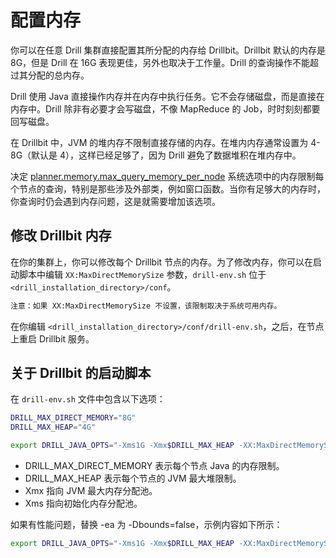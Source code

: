 # 配置内存

你可以在任意 Drill 集群直接配置其所分配的内存给 Drillbit。Drillbit 默认的内存是 8G，但是 Drill 在 16G 表现更佳，另外也取决于工作量。Drill 的查询操作不能超过其分配的总内存。

Drill 使用 Java 直接操作内存并在内存中执行任务。它不会存储磁盘，而是直接在内存中。Drill 除非有必要才会写磁盘，不像 MapReduce 的 Job，时时刻刻都要回写磁盘。

在 Drillbit 中，JVM 的堆内存不限制直接存储的内存。在堆内内存通常设置为 4-8G（默认是 4），这样已经足够了，因为 Drill 避免了数据堆积在堆内存中。

决定 [planner.memory.max_query_memory_per_node](8.可选配置/1.可选配置介绍.md) 系统选项中的内存限制每个节点的查询，特别是那些涉及外部类，例如窗口函数。当你有足够大的内存时，你查询时仍会遇到内存问题，这是就需要增加该选项。

## 修改 Drillbit 内存

在你的集群上，你可以修改每个 Drillbit 节点的内存。为了修改内存，你可以在启动脚本中编辑 ``` XX:MaxDirectMemorySize ``` 参数，``` drill-env.sh ``` 位于 ``` <drill_installation_directory>/conf ```。

```bash
注意：如果 XX:MaxDirectMemorySize 不设置，该限制取决于系统可用内存。
```

在你编辑 ``` <drill_installation_directory>/conf/drill-env.sh ```，之后，在节点上重启 Drillbit 服务。

## 关于 Drillbit 的启动脚本

在 ``` drill-env.sh ``` 文件中包含以下选项：
```bash
DRILL_MAX_DIRECT_MEMORY="8G"
DRILL_MAX_HEAP="4G"

export DRILL_JAVA_OPTS="-Xms1G -Xmx$DRILL_MAX_HEAP -XX:MaxDirectMemorySize=$DRILL_MAX_DIRECT_MEMORY -XX:MaxPermSize=512M -XX:ReservedCodeCacheSize=1G -ea"
```

  * DRILL_MAX_DIRECT_MEMORY 表示每个节点 Java 的内存限制。
  * DRILL_MAX_HEAP 表示每个节点的 JVM 最大堆限制。
  * Xmx 指向 JVM 最大内存分配池。
  * Xms 指向初始化内存分配池。

如果有性能问题，替换 -ea 为 -Dbounds=false，示例内容如下所示：
```bash
export DRILL_JAVA_OPTS="-Xms1G -Xmx$DRILL_MAX_HEAP -XX:MaxDirectMemorySize=$DRILL_MAX_DIRECT_MEMORY -XX:MaxPermSize=512M -XX:ReservedCodeCacheSize=1G -Dbounds=false"
```
